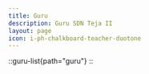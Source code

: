 ```yaml
---
title: Guru
description: Guru SDN Teja II
layout: page
icon: i-ph-chalkboard-teacher-duotone
---
```


::guru-list{path="guru"}
::
